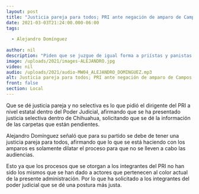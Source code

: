 ```yaml
---
layout: post
title: "Justicia pareja para todos; PRI ante negación de amparo de Campos Galván"
date: 2021-03-03T21:24:00.000-06:00
tags:
  
  - Alejandro Domínguez
  
author: nil
description: "Piden que se juzgue de igual forma a priístas y panistas."
image: /uploads/2021/images-ALEJANDRO.jpg
video: nil
audio: /uploads/2021/audio-MW04_ALEJANDRO_DOMINGUEZ.mp3
alt: Justicia pareja para todos; PRI ante negación de amparo de Campos Galván
front: false
section: Local
---
```


Que se dé justicia pareja y no selectiva es lo que pidió el dirigente del PRI a nivel estatal dentro del Poder Judicial, afirmando que se ha presentado justicia selectiva dentro de Chihuahua, solicitando que se dé la información de las carpetas que están pendientes.

Alejandro Domínguez señaló que para su partido se debe de tener una justicia pareja para todos, afirmando que lo que se está haciendo con los amparos es solamente dilatar el proceso para que no se lleven a cabo las audiencias.

Esto ya que los procesos que se otorgan a los integrantes del PRI no han sido los mismos que se han dado a actores que pertenecen al color actual de la presente administración. Por lo que ha solicitado a los integrantes del poder judicial que se dé una postura más justa.
